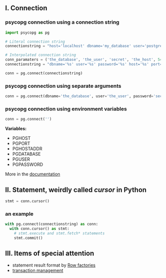 ## I. Connection
### psycopg connection using a connection string  

```python
import psycopg as pg

# Literal connection string
connectionstring = "host='localhost' dbname='my_database' user='postgres' password='secret'"

# Interpolated connection string
conn_paramaters = ('the_database', 'the_user', 'secret', 'the_host', 5432) # these may come from somewhere else
connectionstring = "dbname='%s' user='%s' password='%s' host='%s' port=%s" % conn_paramaters

conn = pg.connect(connectionstring)
```
### psycopg connection using separate arguments

```python
conn = pg.connect(dbname='the_database', user='the_user', password='secret', host='the_host', port=5432)
```

### psycopg connection using environment variables
```python
conn = pg.connect('')
```
**Variables:**  
- PGHOST
- PGPORT
- PGHOSTADDR
- PGDATABASE
- PGUSER
- PGPASSWORD
  
More in the [documentation](https://www.postgresql.org/docs/current/libpq-envars.html)

## II. Statement, weirdly called *cursor* in Python

```python
stmt = conn.cursor()
```
### an example
```python
with pg.connect(connectionstring) as conn:
  with conn.cursor() as stmt:
    # stmt.execute and stmt.fetch* statements
    stmt.commit()
```

## III. Items of special attention
- statement result format by [Row factories](https://www.psycopg.org/psycopg3/docs/advanced/rows.html)
- [transaction management](https://www.psycopg.org/psycopg3/docs/basic/transactions.html)
